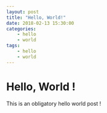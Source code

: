 ```yaml
---
layout: post
title: "Hello, World!"
date: 2018-02-13 15:30:00
categories:
	- hello
	- world
tags:
	- hello
	- world
---
```

# Hello, World !

This is an obligatory hello world post !